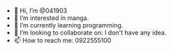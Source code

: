 - 👋 Hi, I’m @041903
- 👀 I’m interested in manga.
- 🌱 I’m currently learning programming.
- 💞️ I’m looking to collaborate on: I don't have any idea.
- 📫 How to reach me: 0922555100

<!---
041903/041903 is a ✨ special ✨ repository because its `README.md` (this file) appears on your GitHub profile.
You can click the Preview link to take a look at your changes.
--->
